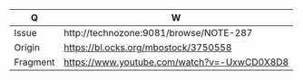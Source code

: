 | Q        | W                                             |
|----------|-----------------------------------------------|
| Issue    | http://technozone:9081/browse/NOTE-287        |
| Origin   | https://bl.ocks.org/mbostock/3750558          |
| Fragment | <https://www.youtube.com/watch?v=-UxwCD0X8D8> |